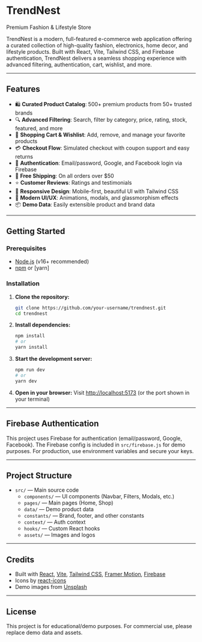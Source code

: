 # TrendNest

Premium Fashion & Lifestyle Store

TrendNest is a modern, full-featured e-commerce web application offering a curated collection of high-quality fashion, electronics, home decor, and lifestyle products. Built with React, Vite, Tailwind CSS, and Firebase authentication, TrendNest delivers a seamless shopping experience with advanced filtering, authentication, cart, wishlist, and more.

---

## Features

- 🛍️ **Curated Product Catalog**: 500+ premium products from 50+ trusted brands
- 🔍 **Advanced Filtering**: Search, filter by category, price, rating, stock, featured, and more
- 🛒 **Shopping Cart & Wishlist**: Add, remove, and manage your favorite products
- 💳 **Checkout Flow**: Simulated checkout with coupon support and easy returns
- 🔐 **Authentication**: Email/password, Google, and Facebook login via Firebase
- 🚚 **Free Shipping**: On all orders over $50
- ⭐ **Customer Reviews**: Ratings and testimonials
- 📱 **Responsive Design**: Mobile-first, beautiful UI with Tailwind CSS
- 🌙 **Modern UI/UX**: Animations, modals, and glassmorphism effects
- 📦 **Demo Data**: Easily extensible product and brand data

---

## Getting Started

### Prerequisites
- [Node.js](https://nodejs.org/) (v16+ recommended)
- [npm](https://www.npmjs.com/) or [yarn]

### Installation

1. **Clone the repository:**
   ```bash
   git clone https://github.com/your-username/trendnest.git
   cd trendnest
   ```
2. **Install dependencies:**
   ```bash
   npm install
   # or
   yarn install
   ```
3. **Start the development server:**
   ```bash
   npm run dev
   # or
   yarn dev
   ```
4. **Open in your browser:**
   Visit [http://localhost:5173](http://localhost:5173) (or the port shown in your terminal)

---

## Firebase Authentication

This project uses Firebase for authentication (email/password, Google, Facebook). The Firebase config is included in `src/firebase.js` for demo purposes. For production, use environment variables and secure your keys.

---

## Project Structure

- `src/` — Main source code
  - `components/` — UI components (Navbar, Filters, Modals, etc.)
  - `pages/` — Main pages (Home, Shop)
  - `data/` — Demo product data
  - `constants/` — Brand, footer, and other constants
  - `context/` — Auth context
  - `hooks/` — Custom React hooks
  - `assets/` — Images and logos

---

## Credits

- Built with [React](https://react.dev/), [Vite](https://vitejs.dev/), [Tailwind CSS](https://tailwindcss.com/), [Framer Motion](https://www.framer.com/motion/), [Firebase](https://firebase.google.com/)
- Icons by [react-icons](https://react-icons.github.io/react-icons/)
- Demo images from [Unsplash](https://unsplash.com/)

---

## License

This project is for educational/demo purposes. For commercial use, please replace demo data and assets.
